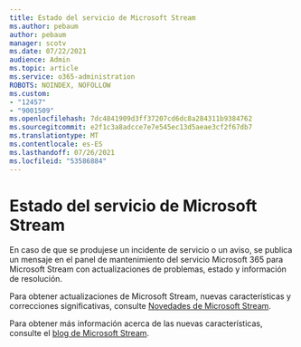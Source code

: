 ```yaml
---
title: Estado del servicio de Microsoft Stream
ms.author: pebaum
author: pebaum
manager: scotv
ms.date: 07/22/2021
audience: Admin
ms.topic: article
ms.service: o365-administration
ROBOTS: NOINDEX, NOFOLLOW
ms.custom:
- "12457"
- "9001509"
ms.openlocfilehash: 7dc4841909d3ff37207cd6dc8a284311b9384762
ms.sourcegitcommit: e2f1c3a8adcce7e7e545ec13d5aeae3cf2f67db7
ms.translationtype: MT
ms.contentlocale: es-ES
ms.lasthandoff: 07/26/2021
ms.locfileid: "53586884"
---
```

# <a name="microsoft-stream-service-health"></a>Estado del servicio de Microsoft Stream

En caso de que se produjese un incidente [](https://admin.microsoft.com/AdminPortal/Home#/servicehealth) de servicio o un aviso, se publica un mensaje en el panel de mantenimiento del servicio Microsoft 365 para Microsoft Stream con actualizaciones de problemas, estado y información de resolución.

Para obtener actualizaciones de Microsoft Stream, nuevas características y correcciones significativas, consulte [Novedades de Microsoft Stream](https://aka.ms/StreamNew).

Para obtener más información acerca de las nuevas características, consulte el [blog de Microsoft Stream](https://aka.ms/StreamBlog).

